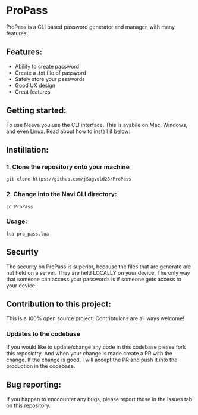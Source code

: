 # ProPass
ProPass is a CLI based password generator and manager, with many features.

## Features:
* Ability to create password
* Create a .txt file of password
* Safely store your passwords
* Good UX design
* Great features

## Getting started:
To use Neeva you use the CLI interface. This is avabile on Mac, Windows, and even Linux. Read about how to install it below:

## Instillation:

### 1. Clone the repository onto your machine
``git clone https://github.com/jSagvold28/ProPass``

### 2. Change into the Navi CLI directory:
``cd ProPass``

### Usage:
``lua pro_pass.lua``

## Security

The security on ProPass is superior, because the files that are generate are not held on a server. They are held LOCALLY on your device. The only way that someone can access your passwords is if someone gets access to your device.


## Contribution to this project:

This is a 100% open source project. Contribtuions are all ways welcome!

### Updates to the codebase
If you would like to update/change any code in this codebase please fork this reposiotry. And when your change is made create a PR with the change. If the change is good, I will accept the PR and push it into the production in the codebase.


## Bug reporting:

If you happen to enocounter any bugs, please report those in the Issues tab on this repository.
